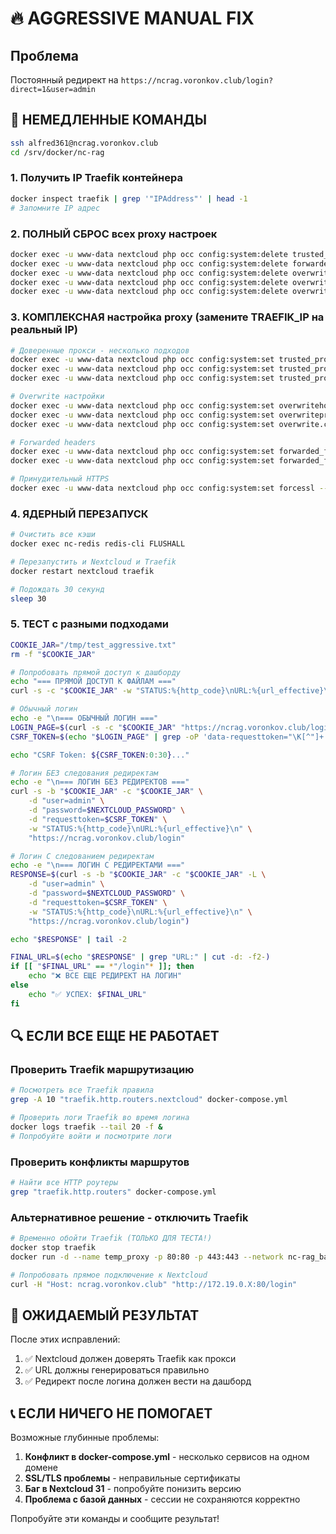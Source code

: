 # 🔥 AGGRESSIVE MANUAL FIX

## Проблема
Постоянный редирект на `https://ncrag.voronkov.club/login?direct=1&user=admin`

## 🚀 НЕМЕДЛЕННЫЕ КОМАНДЫ

```bash
ssh alfred361@ncrag.voronkov.club
cd /srv/docker/nc-rag
```

### 1. Получить IP Traefik контейнера
```bash
docker inspect traefik | grep '"IPAddress"' | head -1
# Запомните IP адрес
```

### 2. ПОЛНЫЙ СБРОС всех proxy настроек
```bash
docker exec -u www-data nextcloud php occ config:system:delete trusted_proxies
docker exec -u www-data nextcloud php occ config:system:delete forwarded_for_headers
docker exec -u www-data nextcloud php occ config:system:delete overwritehost
docker exec -u www-data nextcloud php occ config:system:delete overwriteprotocol
docker exec -u www-data nextcloud php occ config:system:delete overwrite.cli.url
```

### 3. КОМПЛЕКСНАЯ настройка proxy (замените TRAEFIK_IP на реальный IP)
```bash
# Доверенные прокси - несколько подходов
docker exec -u www-data nextcloud php occ config:system:set trusted_proxies 0 --value='172.19.0.0/16'
docker exec -u www-data nextcloud php occ config:system:set trusted_proxies 1 --value='172.18.0.0/16'
docker exec -u www-data nextcloud php occ config:system:set trusted_proxies 2 --value='TRAEFIK_IP'

# Overwrite настройки
docker exec -u www-data nextcloud php occ config:system:set overwritehost --value='ncrag.voronkov.club'
docker exec -u www-data nextcloud php occ config:system:set overwriteprotocol --value='https'
docker exec -u www-data nextcloud php occ config:system:set overwrite.cli.url --value='https://ncrag.voronkov.club'

# Forwarded headers
docker exec -u www-data nextcloud php occ config:system:set forwarded_for_headers 0 --value='HTTP_X_FORWARDED_FOR'
docker exec -u www-data nextcloud php occ config:system:set forwarded_for_headers 1 --value='HTTP_X_REAL_IP'

# Принудительный HTTPS
docker exec -u www-data nextcloud php occ config:system:set forcessl --value=true --type=boolean
```

### 4. ЯДЕРНЫЙ ПЕРЕЗАПУСК
```bash
# Очистить все кэши
docker exec nc-redis redis-cli FLUSHALL

# Перезапустить и Nextcloud и Traefik
docker restart nextcloud traefik

# Подождать 30 секунд
sleep 30
```

### 5. ТЕСТ с разными подходами
```bash
COOKIE_JAR="/tmp/test_aggressive.txt"
rm -f "$COOKIE_JAR"

# Попробовать прямой доступ к дашборду
echo "=== ПРЯМОЙ ДОСТУП К ФАЙЛАМ ==="
curl -s -c "$COOKIE_JAR" -w "STATUS:%{http_code}\nURL:%{url_effective}\n" "https://ncrag.voronkov.club/index.php/apps/files"

# Обычный логин
echo -e "\n=== ОБЫЧНЫЙ ЛОГИН ==="
LOGIN_PAGE=$(curl -s -c "$COOKIE_JAR" "https://ncrag.voronkov.club/login")
CSRF_TOKEN=$(echo "$LOGIN_PAGE" | grep -oP 'data-requesttoken="\K[^"]+' | head -1)

echo "CSRF Token: ${CSRF_TOKEN:0:30}..."

# Логин БЕЗ следования редиректам
echo -e "\n=== ЛОГИН БЕЗ РЕДИРЕКТОВ ==="
curl -s -b "$COOKIE_JAR" -c "$COOKIE_JAR" \
    -d "user=admin" \
    -d "password=$NEXTCLOUD_PASSWORD" \
    -d "requesttoken=$CSRF_TOKEN" \
    -w "STATUS:%{http_code}\nURL:%{url_effective}\n" \
    "https://ncrag.voronkov.club/login"

# Логин С следованием редиректам
echo -e "\n=== ЛОГИН С РЕДИРЕКТАМИ ==="
RESPONSE=$(curl -s -b "$COOKIE_JAR" -c "$COOKIE_JAR" -L \
    -d "user=admin" \
    -d "password=$NEXTCLOUD_PASSWORD" \
    -d "requesttoken=$CSRF_TOKEN" \
    -w "STATUS:%{http_code}\nURL:%{url_effective}\n" \
    "https://ncrag.voronkov.club/login")

echo "$RESPONSE" | tail -2

FINAL_URL=$(echo "$RESPONSE" | grep "URL:" | cut -d: -f2-)
if [[ "$FINAL_URL" == *"/login"* ]]; then
    echo "❌ ВСЕ ЕЩЕ РЕДИРЕКТ НА ЛОГИН"
else
    echo "✅ УСПЕХ: $FINAL_URL"
fi
```

## 🔍 ЕСЛИ ВСЕ ЕЩЕ НЕ РАБОТАЕТ

### Проверить Traefik маршрутизацию
```bash
# Посмотреть все Traefik правила
grep -A 10 "traefik.http.routers.nextcloud" docker-compose.yml

# Проверить логи Traefik во время логина
docker logs traefik --tail 20 -f &
# Попробуйте войти и посмотрите логи
```

### Проверить конфликты маршрутов
```bash
# Найти все HTTP роутеры
grep "traefik.http.routers" docker-compose.yml
```

### Альтернативное решение - отключить Traefik
```bash
# Временно обойти Traefik (ТОЛЬКО ДЛЯ ТЕСТА!)
docker stop traefik
docker run -d --name temp_proxy -p 80:80 -p 443:443 --network nc-rag_backend nginx:alpine

# Попробовать прямое подключение к Nextcloud
curl -H "Host: ncrag.voronkov.club" "http://172.19.0.X:80/login"
```

## 🎯 ОЖИДАЕМЫЙ РЕЗУЛЬТАТ

После этих исправлений:
1. ✅ Nextcloud должен доверять Traefik как прокси
2. ✅ URL должны генерироваться правильно
3. ✅ Редирект после логина должен вести на дашборд

## 📞 ЕСЛИ НИЧЕГО НЕ ПОМОГАЕТ

Возможные глубинные проблемы:
1. **Конфликт в docker-compose.yml** - несколько сервисов на одном домене
2. **SSL/TLS проблемы** - неправильные сертификаты
3. **Баг в Nextcloud 31** - попробуйте понизить версию
4. **Проблема с базой данных** - сессии не сохраняются корректно

Попробуйте эти команды и сообщите результат!